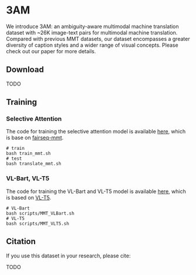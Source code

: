 # 3AM

We introduce 3AM: an ambiguity-aware multimodal machine translation dataset with ~26K image-text pairs for multimodal machine translation. Compared with previous MMT datasets, our dataset encompasses a greater diversity of caption styles and a wider range of visual concepts. Please check out our paper for more details.

## Download

TODO

## Training

### Selective Attention

The code for training the selective attention model is available [here](https://github.com/MaxyLee/fairseq_mmt), which is base on [fairseq-mmt](https://github.com/libeineu/fairseq_mmt).

```
# train
bash train_mmt.sh
# test
bash translate_mmt.sh
```

### VL-Bart, VL-T5

The code for training the VL-Bart and VL-T5 model is available [here](https://github.com/MaxyLee/VL-T5), which is based on [VL-T5](https://github.com/j-min/VL-T5).

```
# VL-Bart
bash scripts/MMT_VLBart.sh
# VL-T5
bash scripts/MMT_VLT5.sh
```

## Citation

If you use this dataset in your research, please cite:

TODO

